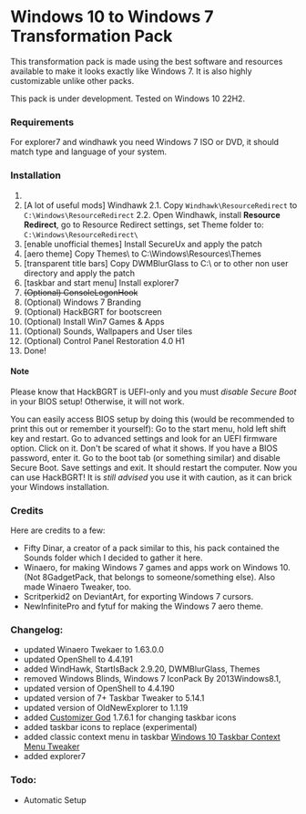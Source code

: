 # Windows 10 to Windows 7 Transformation Pack

This transformation pack is made using the best software and resources available to make it looks exactly like Windows 7. It is also highly customizable unlike other packs.

This pack is under development. Tested on Windows 10 22H2.

### Requirements
For explorer7 and windhawk you need Windows 7 ISO or DVD, it should match type and language of your system.

### Installation
1. 
2. [A lot of useful mods] Windhawk
2.1. Copy `Windhawk\ResourceRedirect` to `C:\Windows\ResourceRedirect`
2.2. Open Windhawk, install **Resource Redirect**, go to Resource Redirect settings, set Theme folder to: `C:\Windows\ResourceRedirect\`
3. [enable unofficial themes] Install SecureUx and apply the patch
4. [aero theme] Copy Themes\ to C:\Windows\Resources\Themes
5. [transparent title bars] Copy DWMBlurGlass to C:\ or to other non user directory and apply the patch 
6. [taskbar and start menu] Install explorer7 
7.  ~~(Optional) ConsoleLogonHook~~
8.  (Optional) Windows 7 Branding
9.  (Optional) HackBGRT for bootscreen
10. (Optional) Install Win7 Games & Apps
11. (Optional) Sounds, Wallpapers and User tiles
12. (Optional) Control Panel Restoration 4.0 H1
11. Done!

#### Note

Please know that HackBGRT is UEFI-only and you must *disable Secure Boot* in your BIOS setup! Otherwise, it will not work.

You can easily access BIOS setup by doing this (would be recommended to print this out or remember it yourself):
Go to the start menu, hold left shift key and restart. Go to advanced settings and look for an UEFI firmware option. Click on it.
Don't be scared of what it shows. If you have a BIOS password, enter it. Go to the boot tab (or something similar) and disable Secure Boot. Save settings and exit.
It should restart the computer. Now you can use HackBGRT! It is *still advised* you use it with caution, as it can brick your Windows installation.

### Credits
Here are credits to a few:  
- Fifty Dinar, a creator of a pack similar to this, his pack contained the Sounds folder which I decided to gather it here.  
- Winaero, for making Windows 7 games and apps work on Windows 10. (Not 8GadgetPack, that belongs to someone/something else). Also made Winaero Tweaker, too.
- Scritperkid2 on DeviantArt, for exporting Windows 7 cursors.
- NewInfinitePro and fytuf for making the Windows 7 aero theme.

### Changelog:
- updated Winaero Twekaer to 1.63.0.0
- updated OpenShell to 4.4.191
- added WindHawk, StartIsBack 2.9.20, DWMBlurGlass, Themes
- removed Windows Blinds, Windows 7 IconPack By 2013Windows8.1,
- updated version of OpenShell to 4.4.190
- updated version of 7+ Taskbar Tweaker to 5.14.1
- updated version of OldNewExplorer to 1.1.19
- added [Customizer God](https://www.door2windows.com/customizergod/) 1.7.6.1 for changing taskbar icons
- added taskbar icons to replace (experimental)
- added classic context menu in taskbar [Windows 10 Taskbar Context Menu Tweaker](https://www.askvg.com/tip-get-rid-of-dark-context-menu-in-windows-10-taskbar/)
- added explorer7

### Todo:
- Automatic Setup